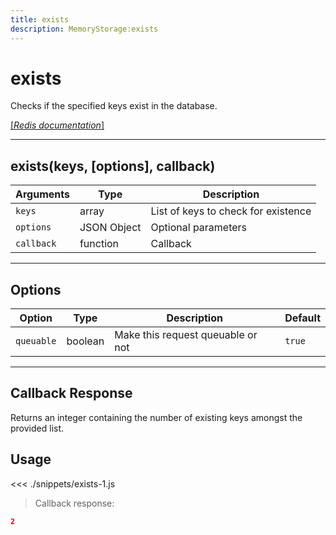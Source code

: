 ```yaml
---
title: exists
description: MemoryStorage:exists
---
```


# exists

Checks if the specified keys exist in the database.

[[_Redis documentation_]](https://redis.io/commands/exists)

---

## exists(keys, [options], callback)

| Arguments  | Type        | Description                         |
| ---------- | ----------- | ----------------------------------- |
| `keys`     | array       | List of keys to check for existence |
| `options`  | JSON Object | Optional parameters                 |
| `callback` | function    | Callback                            |

---

## Options

| Option     | Type    | Description                       | Default |
| ---------- | ------- | --------------------------------- | ------- |
| `queuable` | boolean | Make this request queuable or not | `true`  |

---

## Callback Response

Returns an integer containing the number of existing keys amongst the provided list.

## Usage

<<< ./snippets/exists-1.js

> Callback response:

```json
2
```
